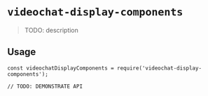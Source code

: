 # `videochat-display-components`

> TODO: description

## Usage

```
const videochatDisplayComponents = require('videochat-display-components');

// TODO: DEMONSTRATE API
```
